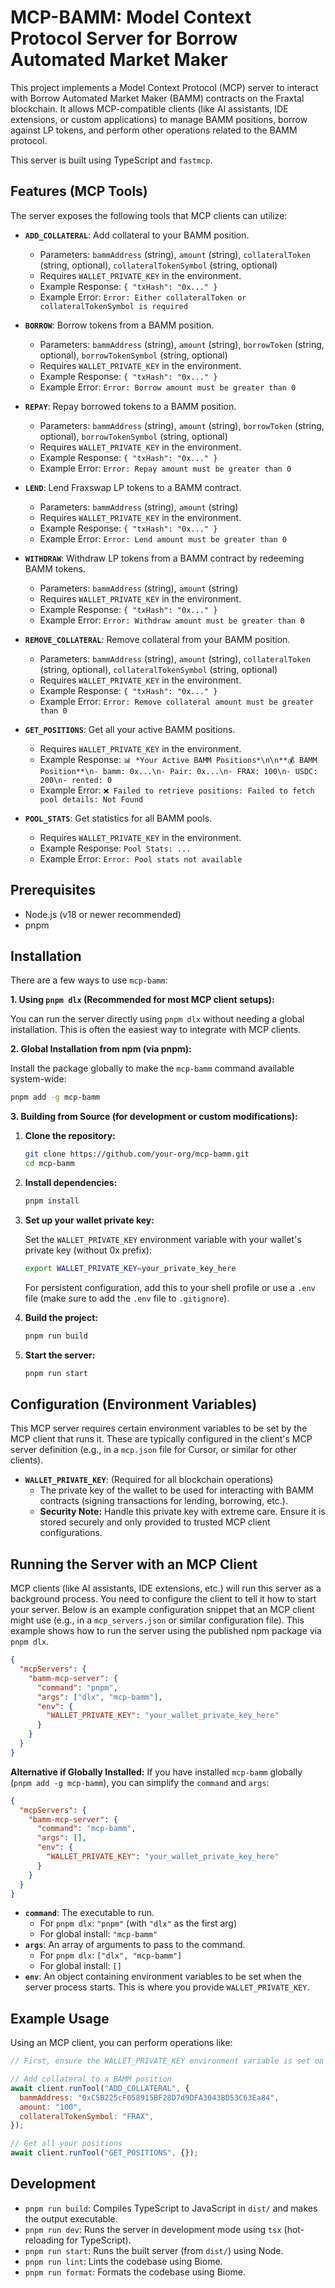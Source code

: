 # MCP-BAMM: Model Context Protocol Server for Borrow Automated Market Maker

This project implements a Model Context Protocol (MCP) server to interact with Borrow Automated Market Maker (BAMM) contracts on the Fraxtal blockchain. It allows MCP-compatible clients (like AI assistants, IDE extensions, or custom applications) to manage BAMM positions, borrow against LP tokens, and perform other operations related to the BAMM protocol.

This server is built using TypeScript and `fastmcp`.

## Features (MCP Tools)

The server exposes the following tools that MCP clients can utilize:

- **`ADD_COLLATERAL`**: Add collateral to your BAMM position.

  - Parameters: `bammAddress` (string), `amount` (string), `collateralToken` (string, optional), `collateralTokenSymbol` (string, optional)
  - Requires `WALLET_PRIVATE_KEY` in the environment.
  - Example Response: `{ "txHash": "0x..." }`
  - Example Error: `Error: Either collateralToken or collateralTokenSymbol is required`

- **`BORROW`**: Borrow tokens from a BAMM position.

  - Parameters: `bammAddress` (string), `amount` (string), `borrowToken` (string, optional), `borrowTokenSymbol` (string, optional)
  - Requires `WALLET_PRIVATE_KEY` in the environment.
  - Example Response: `{ "txHash": "0x..." }`
  - Example Error: `Error: Borrow amount must be greater than 0`

- **`REPAY`**: Repay borrowed tokens to a BAMM position.

  - Parameters: `bammAddress` (string), `amount` (string), `borrowToken` (string, optional), `borrowTokenSymbol` (string, optional)
  - Requires `WALLET_PRIVATE_KEY` in the environment.
  - Example Response: `{ "txHash": "0x..." }`
  - Example Error: `Error: Repay amount must be greater than 0`

- **`LEND`**: Lend Fraxswap LP tokens to a BAMM contract.

  - Parameters: `bammAddress` (string), `amount` (string)
  - Requires `WALLET_PRIVATE_KEY` in the environment.
  - Example Response: `{ "txHash": "0x..." }`
  - Example Error: `Error: Lend amount must be greater than 0`

- **`WITHDRAW`**: Withdraw LP tokens from a BAMM contract by redeeming BAMM tokens.

  - Parameters: `bammAddress` (string), `amount` (string)
  - Requires `WALLET_PRIVATE_KEY` in the environment.
  - Example Response: `{ "txHash": "0x..." }`
  - Example Error: `Error: Withdraw amount must be greater than 0`

- **`REMOVE_COLLATERAL`**: Remove collateral from your BAMM position.

  - Parameters: `bammAddress` (string), `amount` (string), `collateralToken` (string, optional), `collateralTokenSymbol` (string, optional)
  - Requires `WALLET_PRIVATE_KEY` in the environment.
  - Example Response: `{ "txHash": "0x..." }`
  - Example Error: `Error: Remove collateral amount must be greater than 0`

- **`GET_POSITIONS`**: Get all your active BAMM positions.

  - Requires `WALLET_PRIVATE_KEY` in the environment.
  - Example Response: `📊 *Your Active BAMM Positions*\n\n**💰 BAMM Position**\n- bamm: 0x...\n- Pair: 0x...\n- FRAX: 100\n- USDC: 200\n- rented: 0`
  - Example Error: `❌ Failed to retrieve positions: Failed to fetch pool details: Not Found`

- **`POOL_STATS`**: Get statistics for all BAMM pools.
  - Requires `WALLET_PRIVATE_KEY` in the environment.
  - Example Response: `Pool Stats: ...`
  - Example Error: `Error: Pool stats not available`

## Prerequisites

- Node.js (v18 or newer recommended)
- pnpm

## Installation

There are a few ways to use `mcp-bamm`:

**1. Using `pnpm dlx` (Recommended for most MCP client setups):**

You can run the server directly using `pnpm dlx` without needing a global installation. This is often the easiest way to integrate with MCP clients.

**2. Global Installation from npm (via pnpm):**

Install the package globally to make the `mcp-bamm` command available system-wide:

```bash
pnpm add -g mcp-bamm
```

**3. Building from Source (for development or custom modifications):**

1. **Clone the repository:**

   ```bash
   git clone https://github.com/your-org/mcp-bamm.git
   cd mcp-bamm
   ```

2. **Install dependencies:**

   ```bash
   pnpm install
   ```

3. **Set up your wallet private key:**

   Set the `WALLET_PRIVATE_KEY` environment variable with your wallet's private key (without 0x prefix):

   ```bash
   export WALLET_PRIVATE_KEY=your_private_key_here
   ```

   For persistent configuration, add this to your shell profile or use a `.env` file (make sure to add the `.env` file to `.gitignore`).

4. **Build the project:**

   ```bash
   pnpm run build
   ```

5. **Start the server:**

   ```bash
   pnpm run start
   ```

## Configuration (Environment Variables)

This MCP server requires certain environment variables to be set by the MCP client that runs it. These are typically configured in the client's MCP server definition (e.g., in a `mcp.json` file for Cursor, or similar for other clients).

- **`WALLET_PRIVATE_KEY`**: (Required for all blockchain operations)
  - The private key of the wallet to be used for interacting with BAMM contracts (signing transactions for lending, borrowing, etc.).
  - **Security Note:** Handle this private key with extreme care. Ensure it is stored securely and only provided to trusted MCP client configurations.

## Running the Server with an MCP Client

MCP clients (like AI assistants, IDE extensions, etc.) will run this server as a background process. You need to configure the client to tell it how to start your server. Below is an example configuration snippet that an MCP client might use (e.g., in a `mcp_servers.json` or similar configuration file). This example shows how to run the server using the published npm package via `pnpm dlx`.

```json
{
  "mcpServers": {
    "bamm-mcp-server": {
      "command": "pnpm",
      "args": ["dlx", "mcp-bamm"],
      "env": {
        "WALLET_PRIVATE_KEY": "your_wallet_private_key_here"
      }
    }
  }
}
```

**Alternative if Globally Installed:**
If you have installed `mcp-bamm` globally (`pnpm add -g mcp-bamm`), you can simplify the `command` and `args`:

```json
{
  "mcpServers": {
    "bamm-mcp-server": {
      "command": "mcp-bamm",
      "args": [],
      "env": {
        "WALLET_PRIVATE_KEY": "your_wallet_private_key_here"
      }
    }
  }
}
```

- **`command`**: The executable to run.
  - For `pnpm dlx`: `"pnpm"` (with `"dlx"` as the first arg)
  - For global install: `"mcp-bamm"`
- **`args`**: An array of arguments to pass to the command.
  - For `pnpm dlx`: `["dlx", "mcp-bamm"]`
  - For global install: `[]`
- **`env`**: An object containing environment variables to be set when the server process starts. This is where you provide `WALLET_PRIVATE_KEY`.

## Example Usage

Using an MCP client, you can perform operations like:

```javascript
// First, ensure the WALLET_PRIVATE_KEY environment variable is set on the server

// Add collateral to a BAMM position
await client.runTool("ADD_COLLATERAL", {
  bammAddress: "0xC5B225cF058915BF28D7d9DFA3043BD53C63Ea84",
  amount: "100",
  collateralTokenSymbol: "FRAX",
});

// Get all your positions
await client.runTool("GET_POSITIONS", {});
```

## Development

- `pnpm run build`: Compiles TypeScript to JavaScript in `dist/` and makes the output executable.
- `pnpm run dev`: Runs the server in development mode using `tsx` (hot-reloading for TypeScript).
- `pnpm run start`: Runs the built server (from `dist/`) using Node.
- `pnpm run lint`: Lints the codebase using Biome.
- `pnpm run format`: Formats the codebase using Biome.
